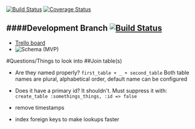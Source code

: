 [![Build Status](https://travis-ci.org/fab9/travis-ci.svg?branch=master)](https://travis-ci.org/fab9/devbootcat)
[![Coverage Status](https://coveralls.io/repos/fab9/devbootcat/badge.png)](https://coveralls.io/r/fab9/devbootcat)

####Development Branch
[![Build Status](https://travis-ci.org/fab9/devbootcat.svg?branch=development)](https://travis-ci.org/fab9/devbootcat)
----
- [Trello board](https://trello.com/b/zlkG8OAa/devbootcat)
- ![Schema (MVP)](http://cl.ly/image/2Z3h2I3G1s2A/Image%202014-06-04%20at%204.36.23%20PM.png "")

#Questions/Things to look into
##Join table(s)
- Are they named properly? `first_table + _ + second_table`
  Both table names are plural, alphabetical order, default name can be configured

- Does it have a primary id? It shouldn't. Must suppress it with:
  `create_table :somethings_things, :id => false`

- remove timestamps
- index foreign keys to make lookups faster





